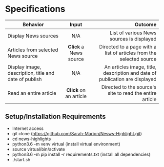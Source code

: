 # Specifications

| Behavior        | Input           | Outcome  |
| ------------- |:-------------:| -----:|
| Display News sources | N/A | List of various News sources is displayed |
| Articles from selected News source | **Click** a News source | Directed to a page with a list of articles from the selected source |
| Display image, description, title and date of publish | N/A | An articles image, title, description and date of publication are displayed |
| Read an entire article | **Click** on an article | Directed to the source's site to read the entire article |

## Setup/Installation Requirements

* Internet access
* git clone (https://github.com/Sarah-Marion/Nesws-Highlight.git)
* cd news-highlights
* python3.6 -m venv virtual (install virtual environment)
* source virtual/bin/activate
* python3.6 -m pip install -r requirements.txt (install all dependencies)
* ./start.sh
